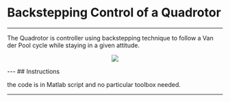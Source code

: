 # Backstepping Control of a Quadrotor
---
 The Quadrotor is controller using backstepping technique to follow a Van der Pool cycle while staying in a given attitude.

<p align="center">
  <img src="RWPend.jpg">
</p>
---
## Instructions

the code is in Matlab script and no particular toolbox needed.

---




